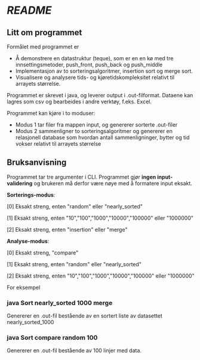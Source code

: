 #            ***README***
## Litt om programmet
Formålet med programmet er
- Å demonstrere en datastruktur (teque), som er en en kø med tre innsettingsmetoder, push_front, push_back og push_middle
- Implementasjon av to sorteringsalgoritmer, insertion sort og merge sort.
- Visualisere og analysere tids- og kjøretidskompleksitet relativt til arrayets størrelse.

Programmet er skrevet i java, og leverer output i .out-filformat. Dataene kan lagres som csv og bearbeides i andre verktøy, f.eks. Excel.

Programmet kan kjøre i to moduser:
- Modus 1 tar filer fra mappen input, og genererer sorterte .out-filer
- Modus 2 sammenligner to sorteringsalgoritmer og genererer en relasjonell database som hvordan antall sammenligninger, bytter og tid vokser relativt til arrayets størrelse

## Bruksanvisning
Programmet tar tre argumenter i CLI. Programmet gjør **ingen input-validering** og brukeren må derfor være nøye med å formatere input eksakt.

**Sorterings-modus**:

[0] Eksakt streng, enten "random" eller "nearly_sorted"

[1] Eksakt streng, enten "10","100","1000","10000","100000" eller "1000000"

[2] Eksakt streng, enten "insertion" eller "merge"

**Analyse-modus**:

[0] Eksakt streng, "compare"

[1] Eksakt streng, enten "random" eller "nearly_sorted"

[2] Eksakt streng, enten "10","100","1000","10000","100000" eller "1000000"

For eksempel
### java Sort nearly_sorted 1000 merge
Genererer en .out-fil bestående av en sortert liste av datasettet nearly_sorted_1000
### java Sort compare random 100
Genererer en .out-fil bestående av 100 linjer med data.
